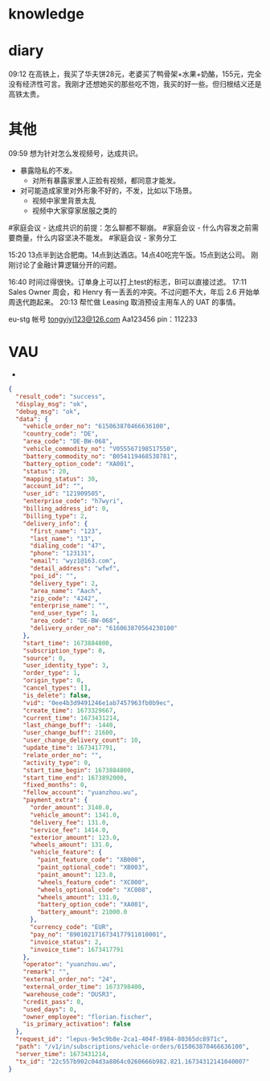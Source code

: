 # knowledge


# diary

09:12 在高铁上，我买了华夫饼28元，老婆买了鸭骨架+水果+奶酪，155元，完全没有经济性可言。我刚才还想她买的那些吃不饱，我买的好一些。但归根结义还是高铁太贵。

# 其他
09:59  想为针对怎么发视频号，达成共识。
- 暴露隐私的不发。
	- 对所有暴露家里人正脸有视频，都同意才能发。
- 对可能造成家里对外形象不好的，不发，比如以下场景。
	- 视频中家里背景太乱
	- 视频中大家穿家居服之类的

#家庭会议 - 达成共识的前提：怎么聊都不聊崩。
#家庭会议 - 什么内容发之前需要商量，什么内容坚决不能发。
#家庭会议 - 家务分工

15:20 13点半到达合肥南。14点到达酒店。14点40吃完午饭。15点到达公司。
刚刚讨论了金融计算逻辑分开的问题。

16:40 时间过得很快。订单身上可以打上test的标志，BI可以直接过滤。
17:11 Sales Owner 周会，和 Henry 有一丢丢的冲突。不过问题不大，年后 2.6 开始单周迭代跑起来。
20:13 帮忙做 Leasing 取消预设主用车人的 UAT 的事情。

eu-stg 帐号
tongyiyi123@126.com
Aa123456
pin：112233


# VAU
- 




```json
{
  "result_code": "success",
  "display_msg": "ok",
  "debug_msg": "ok",
  "data": {
    "vehicle_order_no": "615063870466636100",
    "country_code": "DE",
    "area_code": "DE-BW-068",
    "vehicle_commodity_no": "V055567198517550",
    "battery_commodity_no": "B054119468538781",
    "battery_option_code": "XA001",
    "status": 20,
    "mapping_status": 30,
    "account_id": "",
    "user_id": "121909505",
    "enterprise_code": "h7wyri",
    "billing_address_id": 0,
    "billing_type": 2,
    "delivery_info": {
      "first_name": "123",
      "last_name": "13",
      "dialing_code": "47",
      "phone": "123131",
      "email": "wyz1@163.com",
      "detail_address": "wfwf",
      "poi_id": "",
      "delivery_type": 2,
      "area_name": "Aach",
      "zip_code": "4242",
      "enterprise_name": "",
      "end_user_type": 1,
      "area_code": "DE-BW-068",
      "delivery_order_no": "616063870564230100"
    },
    "start_time": 1673884800,
    "subscription_type": 0,
    "source": 0,
    "user_identity_type": 3,
    "order_type": 1,
    "origin_type": 0,
    "cancel_types": [],
    "is_delete": false,
    "vid": "0ee4b3d9491246e1ab7457963fb0b9ec",
    "create_time": 1673329667,
    "current_time": 1673431214,
    "last_change_buff": -1440,
    "user_change_buff": 21600,
    "user_change_delivery_count": 10,
    "update_time": 1673417791,
    "relate_order_no": "",
    "activity_type": 0,
    "start_time_begin": 1673884800,
    "start_time_end": 1673892000,
    "fixed_months": 0,
    "fellow_account": "yuanzhou.wu",
    "payment_extra": {
      "order_amount": 3140.0,
      "vehicle_amount": 1341.0,
      "delivery_fee": 131.0,
      "service_fee": 1414.0,
      "exterior_amount": 123.0,
      "wheels_amount": 131.0,
      "vehicle_feature": {
        "paint_feature_code": "XB000",
        "paint_optional_code": "XB003",
        "paint_amount": 123.0,
        "wheels_feature_code": "XC000",
        "wheels_optional_code": "XC008",
        "wheels_amount": 131.0,
        "battery_option_code": "XA001",
        "battery_amount": 21000.0
      },
      "currency_code": "EUR",
      "pay_no": "8901021716734177911010001",
      "invoice_status": 2,
      "invoice_time": 1673417791
    },
    "operator": "yuanzhou.wu",
    "remark": "",
    "external_order_no": "24",
    "external_order_time": 1673798400,
    "warehouse_code": "DUSR3",
    "credit_pass": 0,
    "used_days": 0,
    "owner_employee": "florian.fischer",
    "is_primary_activation": false
  },
  "request_id": "lepus-9e5c9b8e-2ca1-404f-8984-80365dc8971c",
  "path": "/v1/in/subscriptions/vehicle-orders/615063870466636100",
  "server_time": 1673431214,
  "tx_id": "22c557b902c04d3a8864c0260666b982.821.16734312141040007"
}

```